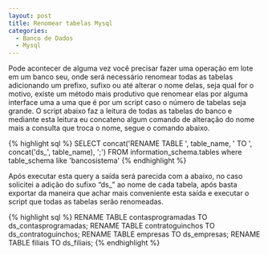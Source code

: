 ```yaml
---
layout: post
title: Renomear tabelas Mysql
categories:
  - Banco de Dados
  - Mysql
---
```

Pode acontecer de alguma vez você precisar fazer uma operação em lote em um banco seu, onde será necessário renomear todas as tabelas adicionando um prefixo, sufixo ou até alterar o nome delas, seja qual for o motivo, existe um método mais produtivo que renomear elas por alguma interface uma a uma que é por um script caso o número de tabelas seja grande. O script abaixo faz a leitura de todas as tabelas do banco e mediante esta leitura eu concateno algum comando de alteração do nome mais a consulta que troca o nome, segue o comando abaixo.

{% highlight sql %}
SELECT concat('RENAME TABLE ', table_name, ' TO ', concat('ds_', table_name), ';')
FROM information_schema.tables
where table_schema like 'bancosistema'
{% endhighlight %}


Após executar esta query a saída será parecida com a abaixo, no caso solicitei a adição do sufixo &#8220;ds_&#8221; ao nome de cada tabela, após basta exportar da maneira que achar mais conveniente esta saída e executar o script que todas as tabelas serão renomeadas.

{% highlight sql %}
RENAME TABLE contasprogramadas TO ds_contasprogramadas;
RENAME TABLE contratoguinchos TO ds_contratoguinchos;
RENAME TABLE empresas TO ds_empresas;
RENAME TABLE filiais TO ds_filiais;
{% endhighlight %}
